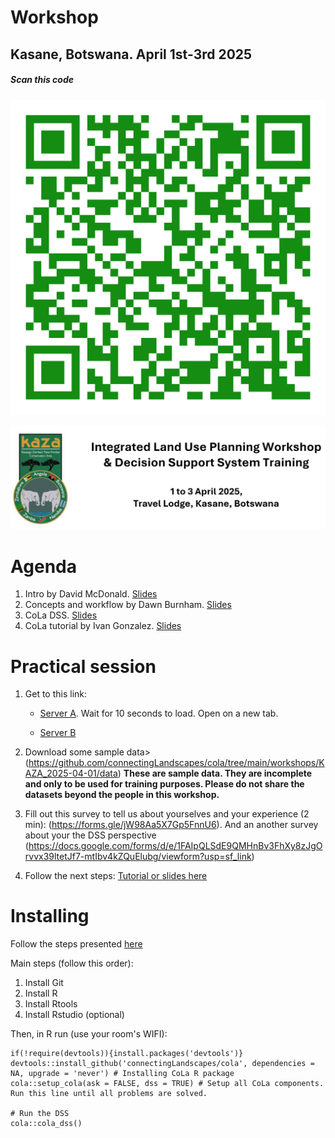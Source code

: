 # Workshop
## Kasane, Botswana. April 1st-3rd 2025

##### *Scan this code*
![QRcode](https://raw.githubusercontent.com/connectingLandscapes/cola/refs/heads/main/workshops/KAZA_2025-04-01/qr-kaza.png)

![banner](https://raw.githubusercontent.com/connectingLandscapes/cola/refs/heads/main/workshops/KAZA_2025-04-01/ebanner.png)


# Agenda

1. Intro by David McDonald. [Slides](https://drive.google.com/open?id=1oAsKZAhw81zyzPKbyS0ehC6fG1ZYir1y&usp=drive_fs)
2. Concepts and workflow by Dawn Burnham. [Slides](https://docs.google.com/presentation/d/1nvz7o9J4YcKl4p9okQ_1BGo8AiVj5awr?rtpof=true&usp=drive_fs)
3. CoLa DSS. [Slides](https://drive.google.com/open?id=1o5YLn2k49cGJCzKHz5ncWYrKj5D4TUuZ&usp=drive_fs)
4. CoLa tutorial by Ivan Gonzalez. [Slides](https://docs.google.com/presentation/d/18iNtXGxe_NAlaNdxGC9xb_OBJrwRIzXI/edit?usp=sharing&ouid=103068293807996405041&rtpof=true&sd=true)


# Practical session

 1. Get to this link:
    - [Server A](http://34.57.99.166:3838/connecting-landscapes/). Wait for 10 seconds to load. Open on a new tab.
    
    - [Server B](http://34.57.191.163:3838/connecting-landscapes/)  
    
 3. Download some sample data> (https://github.com/connectingLandscapes/cola/tree/main/workshops/KAZA_2025-04-01/data)
    **These are sample data. They are incomplete and only to be used for training purposes. Please do not share the datasets beyond the people in this workshop.**
 4. Fill out this survey to tell us about yourselves and your experience (2 min):
 (https://forms.gle/jW98Aa5X7Gp5FnnU6). And an another survey about your the DSS perspective (https://docs.google.com/forms/d/e/1FAIpQLSdE9QMHnBv3FhXy8zJgOrvvx39ltetJf7-mtIbv4kZQuElubg/viewform?usp=sf_link)
 5. Follow the next steps: [Tutorial or slides here](https://docs.google.com/presentation/d/18iNtXGxe_NAlaNdxGC9xb_OBJrwRIzXI/edit?usp=sharing&ouid=103068293807996405041&rtpof=true&sd=true)


# Installing
Follow the steps presented [here](https://github.com/connectingLandscapes/cola/blob/main/inst/docs/md_cola_install.md)
 
Main steps (follow this order):
1. Install Git
2. Install R
3. Install Rtools
4. Install Rstudio (optional)

Then, in R run (use your room's WIFI):
```
if(!require(devtools)){install.packages('devtools')}
devtools::install_github('connectingLandscapes/cola', dependencies = NA, upgrade = 'never') # Installing CoLa R package
cola::setup_cola(ask = FALSE, dss = TRUE) # Setup all CoLa components. Run this line until all problems are solved.

# Run the DSS
cola::cola_dss()
```
